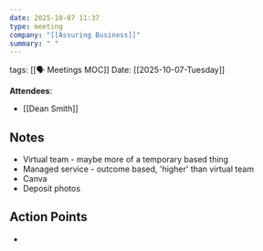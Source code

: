```yaml
---
date: 2025-10-07 11:37
type: meeting
company: "[[Assuring Business]]"
summary: " "
---
```

tags: [[🗣️ Meetings MOC]]
Date: [[2025-10-07-Tuesday]]

**Attendees**: 
- [[Dean Smith]]

## Notes
- Virtual team - maybe more of a temporary based thing
- Managed service - outcome based, 'higher' than virtual team
- Canva
- Deposit photos

## Action Points
- 

